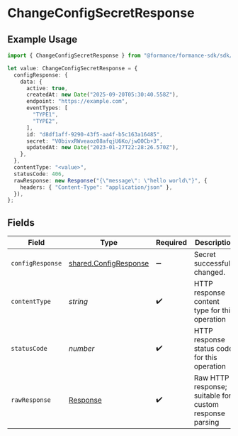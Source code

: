 # ChangeConfigSecretResponse

## Example Usage

```typescript
import { ChangeConfigSecretResponse } from "@formance/formance-sdk/sdk/models/operations";

let value: ChangeConfigSecretResponse = {
  configResponse: {
    data: {
      active: true,
      createdAt: new Date("2025-09-20T05:30:40.558Z"),
      endpoint: "https://example.com",
      eventTypes: [
        "TYPE1",
        "TYPE2",
      ],
      id: "d8df1aff-9290-43f5-aa4f-b5c163a16485",
      secret: "V0bivxRWveaoz08afqjU6Ko/jwO0Cb+3",
      updatedAt: new Date("2023-01-27T22:28:26.570Z"),
    },
  },
  contentType: "<value>",
  statusCode: 406,
  rawResponse: new Response("{\"message\": \"hello world\"}", {
    headers: { "Content-Type": "application/json" },
  }),
};
```

## Fields

| Field                                                                 | Type                                                                  | Required                                                              | Description                                                           |
| --------------------------------------------------------------------- | --------------------------------------------------------------------- | --------------------------------------------------------------------- | --------------------------------------------------------------------- |
| `configResponse`                                                      | [shared.ConfigResponse](../../../sdk/models/shared/configresponse.md) | :heavy_minus_sign:                                                    | Secret successfully changed.                                          |
| `contentType`                                                         | *string*                                                              | :heavy_check_mark:                                                    | HTTP response content type for this operation                         |
| `statusCode`                                                          | *number*                                                              | :heavy_check_mark:                                                    | HTTP response status code for this operation                          |
| `rawResponse`                                                         | [Response](https://developer.mozilla.org/en-US/docs/Web/API/Response) | :heavy_check_mark:                                                    | Raw HTTP response; suitable for custom response parsing               |